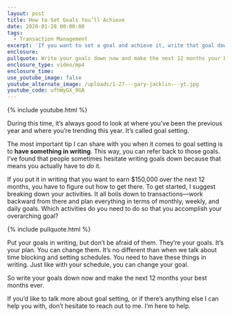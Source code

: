 ```yaml
---
layout: post
title: How to Set Goals You’ll Achieve
date: 2020-01-28 00:00:00
tags:
  - Transaction Management
excerpt: 'If you want to set a goal and achieve it, write that goal down.'
enclosure:
pullquote: Write your goals down now and make the next 12 months your best months ever.
enclosure_type: video/mp4
enclosure_time:
use_youtube_image: false
youtube_alternate_image: /uploads/1-27---gary-jacklin---yt.jpg
youtube_code: ufhWyGX_9GA
---
```


{% include youtube.html %}

During this time, it’s always good to look at where you’ve been the previous year and where you’re trending this year. It’s called goal setting.

The most important tip I can share with you when it comes to goal setting is to **have something in writing**. This way, you can refer back to those goals. I’ve found that people sometimes hesitate writing goals down because that means you actually have to *do* it.

If you put it in writing that you want to earn $150,000 over the next 12 months, you have to figure out how to get there. To get started, I suggest breaking down your activities. It all boils down to transactions—work backward from there and plan everything in terms of monthly, weekly, and daily goals. Which activities do you need to do so that you accomplish your overarching goal?

{% include pullquote.html %}

Put your goals in writing, but don’t be afraid of them. They’re your goals. It’s your plan. You can change them. It’s no different than when we talk about time blocking and setting schedules. You need to have these things in writing. Just like with your schedule, you can change your goal.

So write your goals down now and make the next 12 months your best months ever.

If you’d like to talk more about goal setting, or if there’s anything else I can help you with, don’t hesitate to reach out to me. I’m here to help.